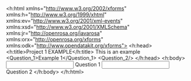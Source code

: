 <?xml version="1.0"?>
<h:html xmlns="http://www.w3.org/2002/xforms" xmlns:h="http://www.w3.org/1999/xhtml" xmlns:ev="http://www.w3.org/2001/xml-events" xmlns:xsd="http://www.w3.org/2001/XMLSchema" xmlns:jr="http://openrosa.org/javarosa" xmlns:orx="http://openrosa.org/xforms" xmlns:odk="http://www.opendatakit.org/xforms">
  <h:head>
    <h:title>Project 1 EXAMPLE</h:title>
    <model odk:xforms-version="1.0.0">
      <itext>
        <translation lang="default" default="true()">
          <text id="/akJTPb4JLVFqXMqYhKiPXZ/Question_1:hint">
            <value form="guidance">This is an example</value>
          </text>
        </translation>
      </itext>
      <instance>
        <akJTPb4JLVFqXMqYhKiPXZ id="akJTPb4JLVFqXMqYhKiPXZ">
          <start/>
          <end/>
          <Question_1>Example 1</Question_1>
          <Question_2/>
          <meta>
            <instanceID/>
          </meta>
        </akJTPb4JLVFqXMqYhKiPXZ>
      </instance>
      <bind nodeset="/akJTPb4JLVFqXMqYhKiPXZ/start" jr:preload="timestamp" type="dateTime" jr:preloadParams="start"/>
      <bind nodeset="/akJTPb4JLVFqXMqYhKiPXZ/end" jr:preload="timestamp" type="dateTime" jr:preloadParams="end"/>
      <bind nodeset="/akJTPb4JLVFqXMqYhKiPXZ/Question_1" type="string" required="true()" constraint=". != 'wrong'" jr:constraintMsg="This is not right"/>
      <bind nodeset="/akJTPb4JLVFqXMqYhKiPXZ/Question_2" type="int" required="false()"/>
      <bind nodeset="/akJTPb4JLVFqXMqYhKiPXZ/meta/instanceID" type="string" readonly="true()" jr:preload="uid"/>
    </model>
  </h:head>
  <h:body>
    <input appearance="numbers" ref="/akJTPb4JLVFqXMqYhKiPXZ/Question_1">
      <label>Question 1</label>
      <hint ref="jr:itext('/akJTPb4JLVFqXMqYhKiPXZ/Question_1:hint')"/>
    </input>
    <input ref="/akJTPb4JLVFqXMqYhKiPXZ/Question_2">
      <label>Question 2</label>
    </input>
  </h:body>
</h:html>

